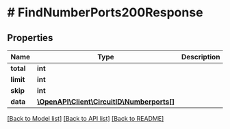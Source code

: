 # # FindNumberPorts200Response

## Properties

Name | Type | Description | Notes
------------ | ------------- | ------------- | -------------
**total** | **int** |  |
**limit** | **int** |  |
**skip** | **int** |  |
**data** | [**\OpenAPI\Client\CircuitID\Numberports[]**](Numberports.md) |  |

[[Back to Model list]](../../README.md#models) [[Back to API list]](../../README.md#endpoints) [[Back to README]](../../README.md)
